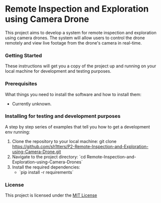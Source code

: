 # Remote Inspection and Exploration using Camera Drone
This project aims to develop a system for remote inspection and exploration using camera drones. The system will allow users to control the drone remotely and view live footage from the drone's camera in real-time.

### Getting Started
These instructions will get you a copy of the project up and running on your local machine for development and testing purposes.

### Prerequisites
What things you need to install the software and how to install them:

* Currently unknown.

### Installing for testing and development purposes
A step by step series of examples that tell you how to get a development env running:

1. Clone the repository to your local machine: git clone https://github.com/sh1tters/P2-Remote-Inspection-and-Exploration-using-Camera-Drone.git
2. Navigate to the project directory: ´cd Remote-Inspection-and-Exploration-using-Camera-Drones´
3. Install the required dependencies: 
      * `pip install -r requirements´

### License
This project is licensed under the [MIT License](https://github.com/Sh1tters/P2-Remote-inspection-and-exploration-using-camera-drone/blob/main/LICENSE)
